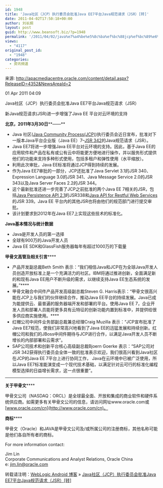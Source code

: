 ```yaml
---
id: 1948
title: 'Java社区（JCP）执行委员会批准Java EE7平台Java规范请求（JSR）[转]'
date: 2011-04-02T17:50:18+00:00
author: 刘长炯
layout: post
guid: http://www.beansoft.biz/?p=1948
permalink: '/2011/04/02/java%e7%a4%be%e5%8c%ba%ef%bc%88jcp%ef%bc%89%e6%89%a7%e8%a1%8c%e5%a7%94%e5%91%98%e4%bc%9a%e6%89%b9%e5%87%86java-ee7%e5%b9%b3%e5%8f%b0java%e8%a7%84%e8%8c%83%e8%af%b7%e6%b1%82%ef%bc%88jsr%ef%bc%89/'
views:
  - "4117"
original_post_id:
  - "1948"
categories:
  - 资讯频道
---
```

来源: <http://apacmediacentre.oracle.com/content/detail.aspx?ReleaseID=4352&NewsAreaId=2>

01 Apr 2011 04:09

Java社区（JCP）执行委员会批准Java EE7平台Java规范请求（JSR）

新Java规范请求(JSR)进一步增强了Java EE 平台对云环境的支持

**北京，****2011****年****3****月****30****日****——**

  * Java 社区([Java Community Process(JCP)](http://jcp.org/en/home/index))执行委员会近日宣布，批准对下一版本Java平台企业版（Java EE）7–[JSR 342](http://jcp.org/en/jsr/summary?id=342)的Java规范请求（JSR）。 
  * Java EE7将进一步增强Java EE平台对云环境的支持。因此，基于Java EE的应用软件和产品在私有或公有云中将能更方便地进行操作，并以服务形式提供他们的功能来支持多种形式使用，包括多租户和弹性使用（水平缩放）。 
  * 利用此次审批，Java EE标准将通过JCP得到持续的发展。 
  * 作为Java EE7审批的一部分，JCP还批准了Java Servlet 3.1的JSR 340、Expression Language 3.0的JSR 341、Java Message Service 2.0的JSR 343以及Java Server Faces 2.2的JSR 344。 
  * 这个最新批准还进一步完善了JCP之前批准的两个Java EE 7相关的JSR，包括[Java Persistence API 2.1](http://jcp.org/en/jsr/detail?id=338)的JSR338和[Java API for Restful Web Services](http://jcp.org/en/jsr/detail?id=339)的JSR 339。Java EE 平台内的其他JSR也将由他们的规范部门进行提交审批。 
  * 该计划要求到2012年在Java EE7上实现这些技术的标准化。

**Java****基本情况****与统计****数据******

  * Java是开发人员的第一选择 
  * 全球有900万的Java开发人员 
  * Java EE SDK和GlassFish服务器每年有超过1000万的下载量

<a name="OLE_LINK2"></a><a name="OLE_LINK1"><b>甲骨文高管及相关引言</b></a>****

  * 产品开发副总裁Beth Smith 表示：“我们相信Java和JCP在为全球Java开发人员创造开放标准上是一个充满活力的社区。IBM将通过推进创新，全面满足新的和现有Java EE用户不断升级的需求，以继续支持Java EE生态系统的发展。”****
  * 甲骨文融合中间件产品开发高级副总裁Steven G. Harris表示：“甲骨文很高兴能在JCP上与我们的伙伴继续合作，推动Java EE平台的持续发展。Java已成为能提供云、最普遍的服务器端开发和部署的平台。使用Java EE 7，企业开发人员和部署人员能将更多具有云特征的创新功能内置到标准中，并提供给很多供应商实施使用。****
  * 红帽公司中间件业务部副总裁兼总经理Craig Muzilla 表示：“JCP宣布批准了Java EE7规范，使我们非常高兴地看到了Java EE的迅猛发展和持续创新。红帽公司和我们的JBoss中间件期待与JCP进行合作，以满足Java开发人员不断增长的内部部署和云需求”。 
  * SAP公司技术和创新平台核心高级副总裁Bjoern Goerke 表示：“SAP公司对JSR 342获得执行委员会全体一致的批准表示欢迎，我们很高兴看到Java社区在JCP的Java EE 7平台上进行协同工作， Java在云环境中已被广泛使用，所以Java EE7标准能演变成一个现代技术基础，以满足针对云可行的标准化编程模型选择的日益增长需求，这一点很重要”。

****

**关于甲骨文******

甲骨文公司（NASDAQ：ORCL）是全球最全面、开放和集成的商业软件和硬件系统供应商。如需更多有关甲骨文公司的信息，请访问网址www.oracle.com或[www.oracle.com/cn](http://www.oracle.com/cn)。

**商标******

甲骨文（Oracle）和JAVA是甲骨文公司及/或所属公司的注册商标，其他名称可能是他们各自所有者的商标。

For more information contact:

Jim Lin   
Corporate Communications and Analyst Relations, Oracle China   
e: <jim.lin@oracle.com>

转载请注明：[WebLogic Android 博客](http://www.beansoft.biz) &raquo; [Java社区（JCP）执行委员会批准Java EE7平台Java规范请求（JSR）[转]](http://www.beansoft.biz/2011/04/02/java%e7%a4%be%e5%8c%ba%ef%bc%88jcp%ef%bc%89%e6%89%a7%e8%a1%8c%e5%a7%94%e5%91%98%e4%bc%9a%e6%89%b9%e5%87%86java-ee7%e5%b9%b3%e5%8f%b0java%e8%a7%84%e8%8c%83%e8%af%b7%e6%b1%82%ef%bc%88jsr%ef%bc%89/)